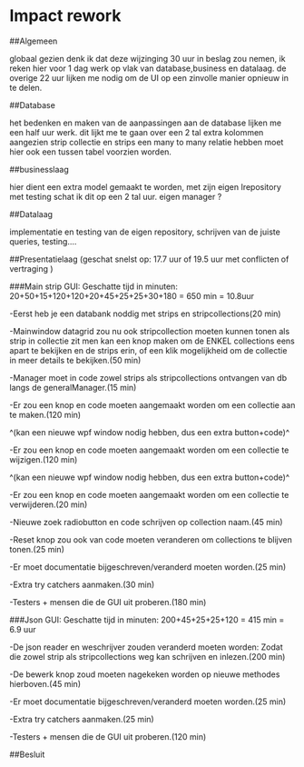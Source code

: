 ﻿# Impact rework

##Algemeen

globaal gezien denk ik dat deze wijzinging 30 uur in beslag zou nemen, ik reken hier voor 1 dag werk op vlak van database,business en datalaag.
de overige 22 uur lijken me nodig om de UI op een zinvolle manier opnieuw in te delen.

##Database

het bedenken en maken van de aanpassingen aan de database lijken me een half uur werk.
dit lijkt me te gaan over een 2 tal extra kolommen aangezien strip collectie en strips een many to many relatie hebben moet hier ook een tussen tabel voorzien worden.

##businesslaag

 hier dient een extra model gemaakt te worden, met zijn eigen Irepository met testing schat ik dit op een 2 tal uur.
eigen manager ?

##Datalaag

implementatie en testing van de eigen repository, schrijven van de juiste queries, testing....


##Presentatielaag (geschat snelst op: 17.7 uur of 19.5 uur met conflicten of vertraging )

###Main strip GUI: Geschatte tijd in minuten: 20+50+15+120+120+20+45+25+25+30+180  = 650 min = 10.8uur

-Eerst heb je een databank noddig met strips en stripcollections(20 min)

-Mainwindow datagrid zou nu ook stripcollection moeten kunnen tonen als strip in collectie zit
 men kan een knop maken om de ENKEL collections eens apart te bekijken en de strips erin,
 of een klik mogelijkheid om de collectie in meer details te bekijken.(50 min)
 
 -Manager moet in code zowel strips als stripcollections ontvangen van db langs de generalManager.(15 min)
 
 -Er zou een knop en code moeten aangemaakt worden om een collectie aan te maken.(120 min)
   
   ^(kan een nieuwe wpf window nodig hebben, dus een extra button+code)^
 
 -Er zou een knop en code moeten aangemaakt worden om een collectie te wijzigen.(120 min)
   
   ^(kan een nieuwe wpf window nodig hebben, dus een extra button+code)^

-Er zou een knop en code moeten aangemaakt worden om een collectie te verwijderen.(20 min)
 
 -Nieuwe zoek radiobutton en code schrijven op collection naam.(45 min)
 
 -Reset knop zou ook van code moeten veranderen om collections te blijven tonen.(25 min)
 
 -Er moet documentatie bijgeschreven/veranderd moeten worden.(25 min)

 -Extra try catchers aanmaken.(30 min)
 
 -Testers + mensen die de GUI uit proberen.(180 min)
 

 
###Json GUI: Geschatte tijd in minuten: 200+45+25+25+120 = 415 min = 6.9 uur

-De json reader en weschrijver zouden veranderd moeten worden:
 Zodat die zowel strip als stripcollections weg kan schrijven en inlezen.(200 min)

-De bewerk knop zoud moeten nagekeken worden op nieuwe methodes hierboven.(45 min)

-Er moet documentatie bijgeschreven/veranderd moeten worden.(25 min)

-Extra try catchers aanmaken.(25 min)
 
 -Testers + mensen die de GUI uit proberen.(120 min)


##Besluit
